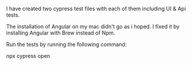 I have created two cypress test files with each of them including UI & Api tests.


The installation of Angular on my mac didn't go as i hoped. I fixed it by installing Angular with Brew instead of Npm. 

Run the tests by running the following command:

npx cypress open